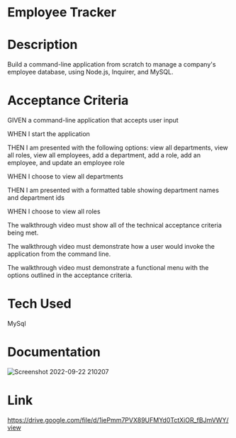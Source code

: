 
# Employee Tracker
# Description 
Build a command-line application from scratch to manage a company's employee database, using Node.js, Inquirer, and MySQL.
# Acceptance Criteria
GIVEN a command-line application that accepts user input

WHEN I start the application

THEN I am presented with the following options: view all departments, view all roles, view all employees, add a department, add a role, add an employee, and update an employee role

WHEN I choose to view all departments

THEN I am presented with a formatted table showing department names and department ids

WHEN I choose to view all roles





The walkthrough video must show all of the technical acceptance criteria being met.

The walkthrough video must demonstrate how a user would invoke the application from the command line.

The walkthrough video must demonstrate a functional menu with the options outlined in the acceptance criteria.

# Tech Used
MySql


# Documentation
![Screenshot 2022-09-22 210207](https://user-images.githubusercontent.com/105750913/191875468-9e434c64-943f-47b3-ac50-d78e0a713e47.png)

# Link
https://drive.google.com/file/d/1iePmm7PVX89UFMYd0TctXiOR_fBJmVWY/view
